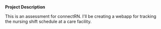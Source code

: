 **Project Description**

This is an assessment for connectRN. I'll be creating a webapp for tracking the nursing shift schedule at a
care facility. 

